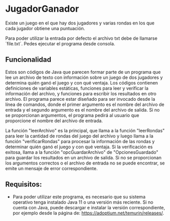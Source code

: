 # JugadorGanador
Existe un juego en el que hay dos jugadores y varias rondas en los que cada jugador obtiene una puntuación.  

Para poder utilizar la entrada por defecto el archivo txt debe de llamarse ´file.txt´. Pedes ejecutar el programa desde consola.

## Funcionalidad
Estos son códigos de Java que parecen formar parte de un programa que lee un archivo de texto con información sobre un juego de dos jugadores y determina quién ganó el juego y con qué ventaja. Los códigos contienen definiciones de variables estáticas, funciones para leer y verificar la información del archivo, y funciones para escribir los resultados en otro archivo. El programa parece estar diseñado para ser invocado desde la línea de comandos, donde el primer argumento es el nombre del archivo de entrada y el segundo argumento es el nombre del archivo de salida. Si no se proporcionan argumentos, el programa pedirá al usuario que proporcione el nombre del archivo de entrada.

La función "leerArchivo" es la principal, que llama a la función "leerRondas" para leer la cantidad de rondas del juego del archivo y luego llama a la función "verificarRondas" para procesar la información de las rondas y determinar quién ganó el juego y con qué ventaja. Si la verificación es exitosa, llama a la función "opcGuardarArchivo" de "OpcionesGuardado" para guardar los resultados en un archivo de salida. Si no se proporcionan los argumentos correctos o el archivo de entrada no se puede encontrar, se emite un mensaje de error correspondiente.

## Requisitos:
* Para poder utilizar este programa, es necesario que su sistema operativo tenga instalado Java 11 o una versión más reciente. Si no cuenta con Java, puede descargar e instalar la versión correspondiente, por ejemplo desde la página de: https://adoptium.net/temurin/releases/.
